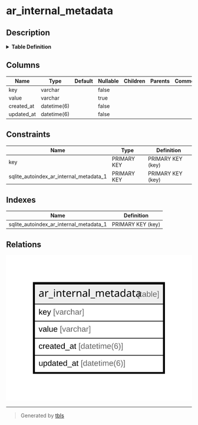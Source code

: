 # ar_internal_metadata

## Description

<details>
<summary><strong>Table Definition</strong></summary>

```sql
CREATE TABLE "ar_internal_metadata" ("key" varchar NOT NULL PRIMARY KEY, "value" varchar, "created_at" datetime(6) NOT NULL, "updated_at" datetime(6) NOT NULL)
```

</details>

## Columns

| Name | Type | Default | Nullable | Children | Parents | Comment |
| ---- | ---- | ------- | -------- | -------- | ------- | ------- |
| key | varchar |  | false |  |  |  |
| value | varchar |  | true |  |  |  |
| created_at | datetime(6) |  | false |  |  |  |
| updated_at | datetime(6) |  | false |  |  |  |

## Constraints

| Name | Type | Definition |
| ---- | ---- | ---------- |
| key | PRIMARY KEY | PRIMARY KEY (key) |
| sqlite_autoindex_ar_internal_metadata_1 | PRIMARY KEY | PRIMARY KEY (key) |

## Indexes

| Name | Definition |
| ---- | ---------- |
| sqlite_autoindex_ar_internal_metadata_1 | PRIMARY KEY (key) |

## Relations

![er](ar_internal_metadata.svg)

---

> Generated by [tbls](https://github.com/k1LoW/tbls)
